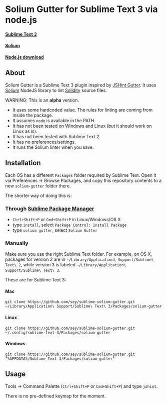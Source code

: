 # Solium Gutter for Sublime Text 3 via node.js
#### [Sublime Text 3](http://www.sublimetext.com/3)
#### [Solium](https://github.com/duaraghav8/Solium)
#### [Node.js download](http://nodejs.org/#download)

## About
Solium Gutter is a Sublime Text 3 plugin inspired by [JSHint Gutter](https://github.com/victorporof/Sublime-JSHint).
It uses [Solium](https://github.com/duaraghav8/Solium) NodeJS library to lint [Solidity](https://github.com/ethereum/solidity) source files.

WARNING: This is an __alpha__ version. 

- It uses some hardcoded value. The rules for linting are coming from inside the package.
- It assumes `node` is available in the PATH.
- It has not been tested on Windows and Linux (but it should work on Linux as is).
- It has not been tested with Sublime Text 2.
- It has no preferences/settings.
- It runs the Solium linter when you save.

## Installation
Each OS has a different `Packages` folder required by Sublime Text. Open it via Preferences -> Browse Packages, and copy this repository contents to a new `solium-gutter` folder there.

The shorter way of doing this is:
### Through [Sublime Package Manager](http://wbond.net/sublime_packages/package_control)

* `Ctrl+Shift+P` or `Cmd+Shift+P` in Linux/Windows/OS X
* type `install`, select `Package Control: Install Package`
* type `solium gutter`, select `Solium Gutter`

### Manually
Make sure you use the right Sublime Text folder. For example, on OS X, packages for version 2 are in `~/Library/Application\ Support/Sublime\ Text\ 2`, while version 3 is labeled `~/Library/Application\ Support/Sublime\ Text\ 3`.

These are for Sublime Text 3:

#### Mac
`git clone https://github.com/sey/sublime-solium-gutter.git ~/Library/Application\ Support/Sublime\ Text\ 3/Packages/solium-gutter`

#### Linux
`git clone https://github.com/sey/sublime-solium-gutter.git ~/.config/sublime-text-3/Packages/solium-gutter`

#### Windows
`git clone https://github.com/sey/sublime-solium-gutter.git "%APPDATA%/Sublime Text 3/Packages/solium-gutter"`

## Usage
Tools -> Command Palette (`Ctrl+Shift+P` or `Cmd+Shift+P`) and type `jshint`.

There is no pre-defined keymap for the moment.
